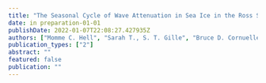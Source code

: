 ```yaml
---
title: "The Seasonal Cycle of Wave Attenuation in Sea Ice in the Ross Sea"
date: in preparation-01-01
publishDate: 2022-01-07T22:08:27.427935Z
authors: ["Momme C. Hell", "Sarah T., S. T. Gille", "Bruce D. Cornuelle", "Arthur J. Miller"]
publication_types: ["2"]
abstract: ""
featured: false
publication: ""
---
```


